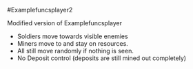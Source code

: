 #Examplefuncsplayer2

Modified version of Examplefuncsplayer
- Soldiers move towards visible enemies
- Miners move to and stay on resources.
- All still move randomly if nothing is seen.
- No Deposit control (deposits are still mined out completely)
